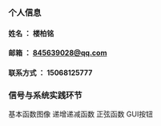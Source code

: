 ### 个人信息
#### 姓名 ： 楼柏铭
#### 邮箱 ： 845639028@qq.com
#### 联系方式 ： 15068125777

### 信号与系统实践环节
 基本函数图像
 递增递减函数
 正弦函数
 GUI按钮
